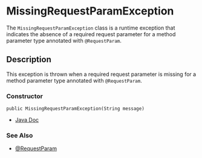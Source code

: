 # MissingRequestParamException

The `MissingRequestParamException` class is a runtime exception that indicates the absence of a required request parameter for a method parameter type annotated with `@RequestParam`.

## Description
This exception is thrown when a required request parameter is missing for a method parameter type annotated with `@RequestParam`.

### Constructor
```
public MissingRequestParamException(String message)
```

- [Java Doc](https://BlyznytsiaOrg.github.io/bring-web-javadoc/com/bobocode/bring/web/servlet/exception/MissingRequestParamException.html)

### See Also

- [@RequestParam](../annotation/RequestParam.md)